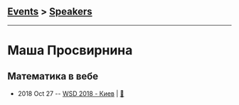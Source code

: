 ## [Events](../README.md) > [Speakers](../speakers.md)
---

# Маша Просвирнина

## Математика в вебе
- 2018 Oct 27 -- [WSD 2018 - Киев](https://www.youtube.com/watch?v=wGVVoJH_oKY)  | [:notebook:](https://wsd.events/2018/10/27/pres/math-on-web/)  
